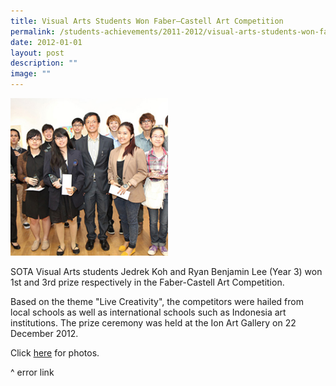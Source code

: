 ```yaml
---
title: Visual Arts Students Won Faber–Castell Art Competition
permalink: /students-achievements/2011-2012/visual-arts-students-won-faber-castell-art-competition/
date: 2012-01-01
layout: post
description: ""
image: ""
---
```

<img style="width:50%" src="/images/fabercastell_thumb.jpg">
		 
SOTA Visual Arts students Jedrek Koh and Ryan Benjamin Lee (Year 3) won 1st and 3rd prize respectively in the Faber-Castell Art Competition.&nbsp;

Based on the theme "Live Creativity", the competitors were hailed from local schools as well as international schools such as Indonesia art institutions. The prize ceremony was held at the Ion Art Gallery on 22 December 2012.&nbsp;

Click&nbsp;[here](https://www.sota.edu.sg/Portals/gallery/2013-01-15_FabelCastell_ArtCompetition/ " Faber-Castell Art Competition Photo Gallery")&nbsp;for photos.

^ error link



